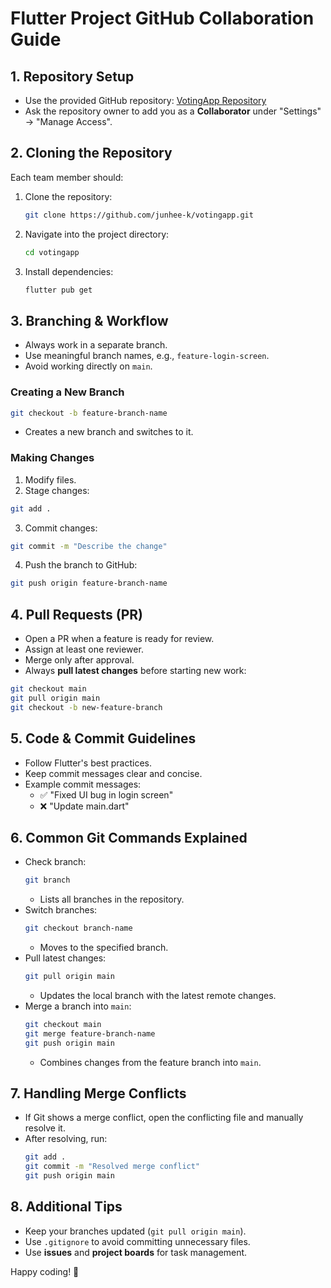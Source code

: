 # Flutter Project GitHub Collaboration Guide

## 1. Repository Setup
- Use the provided GitHub repository: [VotingApp Repository](https://github.com/junhee-k/votingapp.git)
- Ask the repository owner to add you as a **Collaborator** under "Settings" → "Manage Access".

## 2. Cloning the Repository
Each team member should:
1. Clone the repository:
   ```sh
   git clone https://github.com/junhee-k/votingapp.git
   ```
2. Navigate into the project directory:
   ```sh
   cd votingapp
   ```
3. Install dependencies:
   ```sh
   flutter pub get
   ```

## 3. Branching & Workflow
- Always work in a separate branch.
- Use meaningful branch names, e.g., `feature-login-screen`.
- Avoid working directly on `main`.

### Creating a New Branch
```sh
git checkout -b feature-branch-name
```
- Creates a new branch and switches to it.

### Making Changes
1. Modify files.
2. Stage changes:
```sh
git add .
```
3. Commit changes:
```sh
git commit -m "Describe the change"
```
4. Push the branch to GitHub:
```sh
git push origin feature-branch-name
```

## 4. Pull Requests (PR)
- Open a PR when a feature is ready for review.
- Assign at least one reviewer.
- Merge only after approval.
- Always **pull latest changes** before starting new work:
```sh
git checkout main
git pull origin main
git checkout -b new-feature-branch
```

## 5. Code & Commit Guidelines
- Follow Flutter's best practices.
- Keep commit messages clear and concise.
- Example commit messages:
  - ✅ "Fixed UI bug in login screen"
  - ❌ "Update main.dart"

## 6. Common Git Commands Explained
- Check branch:
  ```sh
  git branch
  ```
  - Lists all branches in the repository.
- Switch branches:
  ```sh
  git checkout branch-name
  ```
  - Moves to the specified branch.
- Pull latest changes:
  ```sh
  git pull origin main
  ```
  - Updates the local branch with the latest remote changes.
- Merge a branch into `main`:
  ```sh
  git checkout main
  git merge feature-branch-name
  git push origin main
  ```
  - Combines changes from the feature branch into `main`.

## 7. Handling Merge Conflicts
- If Git shows a merge conflict, open the conflicting file and manually resolve it.
- After resolving, run:
  ```sh
  git add .
  git commit -m "Resolved merge conflict"
  git push origin main
  ```

## 8. Additional Tips
- Keep your branches updated (`git pull origin main`).
- Use `.gitignore` to avoid committing unnecessary files.
- Use **issues** and **project boards** for task management.

Happy coding! 🚀

